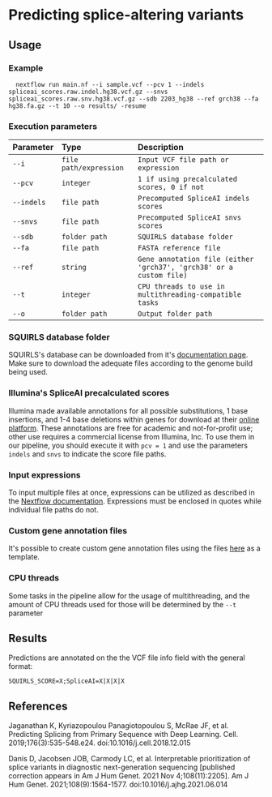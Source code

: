 # Predicting splice-altering variants

## Usage

### Example

```
  nextflow run main.nf --i sample.vcf --pcv 1 --indels spliceai_scores.raw.indel.hg38.vcf.gz --snvs spliceai_scores.raw.snv.hg38.vcf.gz --sdb 2203_hg38 --ref grch38 --fa hg38.fa.gz --t 10 --o results/ -resume
```
### Execution parameters

| Parameter   | Type       | Description                           |
| :---------- | :--------- | :---------------------------------- |
| `--i` | `file path/expression` | `Input VCF file path or expression` |
| `--pcv` | `integer` | `1 if using precalculated scores, 0 if not` |
| `--indels` | `file path` | `Precomputed SpliceAI indels scores` |
| `--snvs` | `file path` | `Precomputed SpliceAI snvs scores` |
| `--sdb` | `folder path` | `SQUIRLS database folder` |
| `--fa` | `file path` | `FASTA reference file` |
| `--ref` | `string` | `Gene annotation file (either 'grch37', 'grch38' or a custom file)` |
| `--t` | `integer` | `CPU threads to use in multithreading-compatible tasks` |
| `--o` | `folder path` | `Output folder path` |


### SQUIRLS database folder

SQUIRLS's database can be downloaded from it's [documentation page](https://squirls.readthedocs.io/en/master/setup.html#squirls-downloadable-resources). Make sure to download the adequate files according to the genome build being used.

### Illumina's SpliceAI precalculated scores

Illumina made available annotations for all possible substitutions, 1 base insertions, and 1-4 base deletions within genes for download at their [online platform](https://basespace.illumina.com/s/otSPW8hnhaZR). These annotations are free for academic and not-for-profit use; other use requires a commercial license from Illumina, Inc. To use them in our pipeline, you should execute it with `pcv = 1` and use the parameters `indels` and `snvs` to indicate the score file paths.

### Input expressions

To input multiple files at once, expressions can be utilized as described in the [Nextflow documentation](https://www.nextflow.io/docs/latest/process.html#multiple-input-files). Expressions must be enclosed in quotes while individual file paths do not.

### Custom gene annotation files

It's possible to create custom gene annotation files using the files [here](https://github.com/Illumina/SpliceAI/tree/master/spliceai/annotations) as a template.

### CPU threads

Some tasks in the pipeline allow for the usage of multithreading, and the amount of CPU threads used for those will be determined by the `--t` parameter

## Results

Predictions are annotated on the the VCF file info field with the general format:

```
SQUIRLS_SCORE=X;SpliceAI=X|X|X|X
```

## References

Jaganathan K, Kyriazopoulou Panagiotopoulou S, McRae JF, et al. Predicting Splicing from Primary Sequence with Deep Learning. Cell. 2019;176(3):535-548.e24. doi:10.1016/j.cell.2018.12.015

Danis D, Jacobsen JOB, Carmody LC, et al. Interpretable prioritization of splice variants in diagnostic next-generation sequencing [published correction appears in Am J Hum Genet. 2021 Nov 4;108(11):2205]. Am J Hum Genet. 2021;108(9):1564-1577. doi:10.1016/j.ajhg.2021.06.014